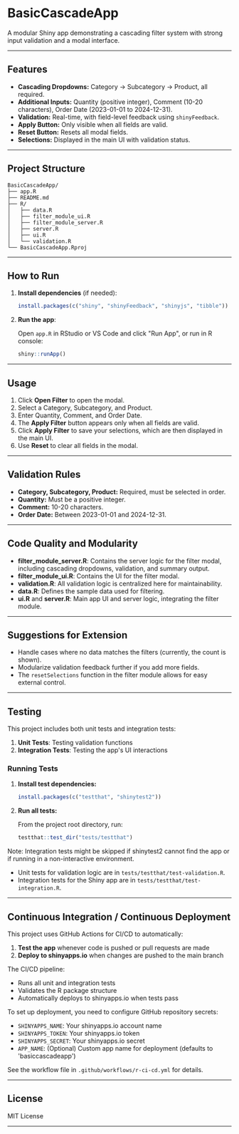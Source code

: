 # BasicCascadeApp

A modular Shiny app demonstrating a cascading filter system with strong input validation and a modal interface.

---

## Features

- **Cascading Dropdowns:** Category → Subcategory → Product, all required.
- **Additional Inputs:** Quantity (positive integer), Comment (10-20 characters), Order Date (2023-01-01 to 2024-12-31).
- **Validation:** Real-time, with field-level feedback using `shinyFeedback`.
- **Apply Button:** Only visible when all fields are valid.
- **Reset Button:** Resets all modal fields.
- **Selections:** Displayed in the main UI with validation status.

---

## Project Structure

```
BasicCascadeApp/
├── app.R
├── README.md
├── R/
│   ├── data.R
│   ├── filter_module_ui.R
│   ├── filter_module_server.R
│   ├── server.R
│   ├── ui.R
│   └── validation.R
└── BasicCascadeApp.Rproj
```

---

## How to Run

1. **Install dependencies** (if needed):

    ```r
    install.packages(c("shiny", "shinyFeedback", "shinyjs", "tibble"))
    ```

2. **Run the app**:

    Open `app.R` in RStudio or VS Code and click "Run App", or run in R console:

    ```r
    shiny::runApp()
    ```

---

## Usage

1. Click **Open Filter** to open the modal.
2. Select a Category, Subcategory, and Product.
3. Enter Quantity, Comment, and Order Date.
4. The **Apply Filter** button appears only when all fields are valid.
5. Click **Apply Filter** to save your selections, which are then displayed in the main UI.
6. Use **Reset** to clear all fields in the modal.

---

## Validation Rules

- **Category, Subcategory, Product:** Required, must be selected in order.
- **Quantity:** Must be a positive integer.
- **Comment:** 10-20 characters.
- **Order Date:** Between 2023-01-01 and 2024-12-31.

---

## Code Quality and Modularity

- **filter_module_server.R**: Contains the server logic for the filter modal, including cascading dropdowns, validation, and summary output.
- **filter_module_ui.R**: Contains the UI for the filter modal.
- **validation.R**: All validation logic is centralized here for maintainability.
- **data.R**: Defines the sample data used for filtering.
- **ui.R** and **server.R**: Main app UI and server logic, integrating the filter module.

---

## Suggestions for Extension

- Handle cases where no data matches the filters (currently, the count is shown).
- Modularize validation feedback further if you add more fields.
- The `resetSelections` function in the filter module allows for easy external control.

---

## Testing

This project includes both unit tests and integration tests:

1. **Unit Tests**: Testing validation functions 
2. **Integration Tests**: Testing the app's UI interactions

### Running Tests

1. **Install test dependencies:**

    ```r
    install.packages(c("testthat", "shinytest2"))
    ```

2. **Run all tests:**

    From the project root directory, run:

    ```r
    testthat::test_dir("tests/testthat")
    ```

Note: Integration tests might be skipped if shinytest2 cannot find the app or if running in a non-interactive environment.

- Unit tests for validation logic are in `tests/testthat/test-validation.R`.
- Integration tests for the Shiny app are in `tests/testthat/test-integration.R`.

---

## Continuous Integration / Continuous Deployment

This project uses GitHub Actions for CI/CD to automatically:

1. **Test the app** whenever code is pushed or pull requests are made
2. **Deploy to shinyapps.io** when changes are pushed to the main branch

The CI/CD pipeline:
- Runs all unit and integration tests
- Validates the R package structure
- Automatically deploys to shinyapps.io when tests pass

To set up deployment, you need to configure GitHub repository secrets:
- `SHINYAPPS_NAME`: Your shinyapps.io account name
- `SHINYAPPS_TOKEN`: Your shinyapps.io token
- `SHINYAPPS_SECRET`: Your shinyapps.io secret
- `APP_NAME`: (Optional) Custom app name for deployment (defaults to 'basiccascadeapp')

See the workflow file in `.github/workflows/r-ci-cd.yml` for details.

---

## License

MIT License

---